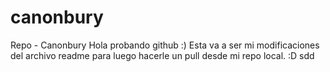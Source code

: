 canonbury
=========

Repo - Canonbury
Hola probando github
:)
Esta va a ser mi modificaciones del archivo readme para luego hacerle un pull desde mi repo local. :D
sdd